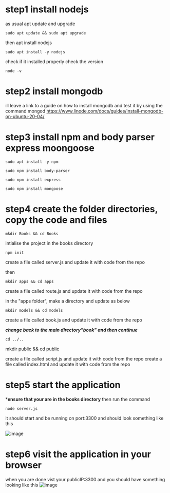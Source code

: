 # step1 install nodejs
as usual apt update and upgrade

`sudo apt update && sudo apt upgrade`

then apt install nodejs

`sudo apt install -y nodejs`

check if it installed properly check the version

`node -v`

# step2 install mongodb
ill leave a link to a guide on how to install mongodb and test it by using the command mongod
https://www.linode.com/docs/guides/install-mongodb-on-ubuntu-20-04/

# step3 install npm and body parser express moongoose

`sudo apt install -y npm`

`sudo npm install body-parser`

`sudo npm install express`

`sudo npm install mongoose`

# step4 create the folder directories, copy the code and files

`mkdir Books && cd Books`

intialise the project in the books directory

`npm init`

create a file called server.js and update it with code from the repo

then

`mkdir apps && cd apps`

create a file called route.js and update it with code from the repo

in the "apps folder", make a directory and update as below

`mkdir models && cd models`

create a file called book.js and update it with code from the repo

***change back to the main directory"book" and then continue***

`cd ../..`

mkdir public && cd public

create a file called script.js and update it with code from the repo
create a file called index.html and update it with code from the repo

# step5 start the application 
*****ensure that your are in the books directory**** 
then run the command

`node server.js`

it should start and be running on port:3300 and should look something like this

![image](https://user-images.githubusercontent.com/73601265/232478362-b0f61a73-7339-4757-a769-69690bca53d8.png)


# step6 visit the application in your browser
when you are done vist your publicIP:3300 and you should have something looking like this
![image](https://user-images.githubusercontent.com/73601265/232447555-bb296fc4-9207-4b16-88dc-f57e7cfe7152.png)
